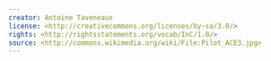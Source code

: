 ```yaml
---
creator: Antoine Taveneaux
license: <http://creativecommons.org/licenses/by-sa/3.0/>
rights: <http://rightsstatements.org/vocab/InC/1.0/>
source: <http://commons.wikimedia.org/wiki/File:Pilot_ACE3.jpg>
---
```


